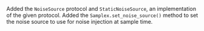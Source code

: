 Added the `NoiseSource` protocol and `StaticNoiseSource`, an implementation of the given protocol.
Added the `Samplex.set_noise_source()` method to set the noise source to use for noise injection at sample time.
